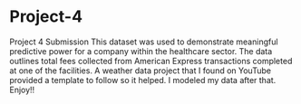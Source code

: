# Project-4
Project 4 Submission
This dataset was used to demonstrate meaningful predictive power for a company within the healthcare sector.  The data outlines total fees collected from American Express transactions completed at one of the facilities.  A weather data project that I found on YouTube provided a template to follow so it helped.  I modeled my data after that.  Enjoy!!
